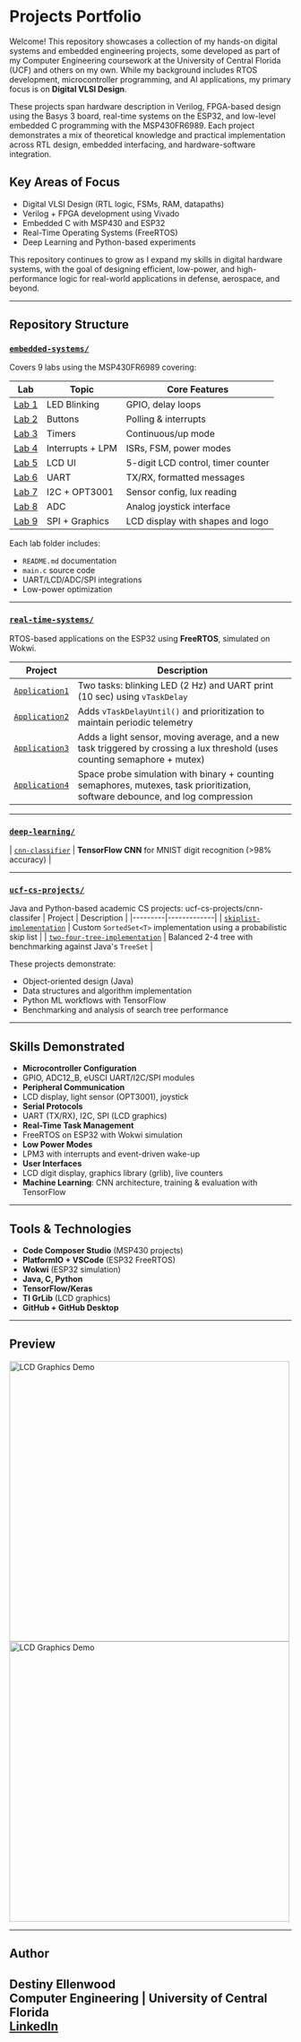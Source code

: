 # Projects Portfolio

Welcome! This repository showcases a collection of my hands-on digital systems and embedded engineering projects, some developed as part of my Computer Engineering coursework at the University of Central Florida (UCF) and others on my own. While my background includes RTOS development, microcontroller programming, and AI applications, my primary focus is on **Digital VLSI Design**.

These projects span hardware description in Verilog, FPGA-based design using the Basys 3 board, real-time systems on the ESP32, and low-level embedded C programming with the MSP430FR6989. Each project demonstrates a mix of theoretical knowledge and practical implementation across RTL design, embedded interfacing, and hardware-software integration.

## Key Areas of Focus
- Digital VLSI Design (RTL logic, FSMs, RAM, datapaths)
- Verilog + FPGA development using Vivado
- Embedded C with MSP430 and ESP32
- Real-Time Operating Systems (FreeRTOS)
- Deep Learning and Python-based experiments

This repository continues to grow as I expand my skills in digital hardware systems, with the goal of designing efficient, low-power, and high-performance logic for real-world applications in defense, aerospace, and beyond.


---

## Repository Structure

###  [`embedded-systems/`](./embedded-systems/)
Covers 9 labs using the MSP430FR6989 covering:

| Lab | Topic | Core Features |
|-----|-------|---------------|
| [Lab 1](./embedded-systems/Lab01_LED_Blink) | LED Blinking | GPIO, delay loops |
| [Lab 2](./embedded-systems/Lab02_Button_Interrupts) | Buttons | Polling & interrupts |
| [Lab 3](./embedded-systems/Lab03_Timer_LED_Control) | Timers | Continuous/up mode |
| [Lab 4](./embedded-systems/Lab04_Interrupts_and_LowPower) | Interrupts + LPM | ISRs, FSM, power modes |
| [Lab 5](./embedded-systems/Lab05_LCD_Display) | LCD UI | 5-digit LCD control, timer counter |
| [Lab 6](./embedded-systems/Lab06_UART_Communication) | UART | TX/RX, formatted messages |
| [Lab 7](./embedded-systems/Lab07_I2C_LightSensor) | I2C + OPT3001 | Sensor config, lux reading |
| [Lab 8](./embedded-systems/Lab08_ADC_Joystick) | ADC | Analog joystick interface |
| [Lab 9](./embedded-systems/Lab09_SPI_LCD_Display) | SPI + Graphics | LCD display with shapes and logo |

Each lab folder includes:
- `README.md` documentation
-  `main.c` source code
-  UART/LCD/ADC/SPI integrations
-  Low-power optimization

---

###  [`real-time-systems/`](./real-time-systems/)
RTOS-based applications on the ESP32 using **FreeRTOS**, simulated on Wokwi.

| Project | Description |
|---------|-------------|
| [`Application1`](./real-time-systems/Application1) | Two tasks: blinking LED (2 Hz) and UART print (10 sec) using `vTaskDelay` |
| [`Application2`](./real-time-systems/Application2) | Adds `vTaskDelayUntil()` and prioritization to maintain periodic telemetry |
| [`Application3`](./real-time-systems/Application3) | Adds a light sensor, moving average, and a new task triggered by crossing a lux threshold (uses counting semaphore + mutex) |
| [`Application4`](./real-time-systems/Application4) | Space probe simulation with binary + counting semaphores, mutexes, task prioritization, software debounce, and log compression |


---
###  [`deep-learning/`](./deep-learning/)
| [`cnn-classifier`](deep-learning/) | **TensorFlow CNN** for MNIST digit recognition (>98% accuracy) |

---
###  [`ucf-cs-projects/`](./ucf-cs-projects/)
Java and Python-based academic CS projects:
ucf-cs-projects/cnn-classifer
| Project | Description |
|---------|-------------|
| [`skiplist-implementation`](ucf-cs-projects/skiplist-implementation) | Custom `SortedSet<T>` implementation using a probabilistic skip list |
| [`two-four-tree-implementation`](ucf-cs-projects/two-four-tree-implementation) | Balanced 2-4 tree with benchmarking against Java's `TreeSet` |

These projects demonstrate:
- Object-oriented design (Java)
- Data structures and algorithm implementation
- Python ML workflows with TensorFlow
- Benchmarking and analysis of search tree performance

---

##  Skills Demonstrated

-  **Microcontroller Configuration**
  - GPIO, ADC12_B, eUSCI UART/I2C/SPI modules
-  **Peripheral Communication**
  - LCD display, light sensor (OPT3001), joystick
-  **Serial Protocols**
  - UART (TX/RX), I2C, SPI (LCD graphics)
-  **Real-Time Task Management**
  - FreeRTOS on ESP32 with Wokwi simulation
-  **Low Power Modes**
  - LPM3 with interrupts and event-driven wake-up
-  **User Interfaces**
  - LCD digit display, graphics library (grlib), live counters
-  **Machine Learning**: CNN architecture, training & evaluation with TensorFlow

---

##  Tools & Technologies

- **Code Composer Studio** (MSP430 projects)
- **PlatformIO + VSCode** (ESP32 FreeRTOS)
- **Wokwi** (ESP32 simulation)
- **Java, C, Python**
- **TensorFlow/Keras**
- **TI GrLib** (LCD graphics)
- **GitHub + GitHub Desktop**

---

## Preview

<img src="./embedded-systems/Lab09_SPI_LCD_Display/assets/snoopy image.png" alt="LCD Graphics Demo" width="500"/>
<img src="./embedded-systems/Lab09_SPI_LCD_Display/assets/second screen.png" alt="LCD Graphics Demo" width="500"/>

---

## Author

**Destiny Ellenwood**  
Computer Engineering | University of Central Florida  
[LinkedIn](https://www.linkedin.com/in/destinyellenwood/) 
---

